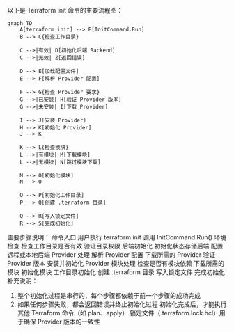 
以下是 Terraform init 命令的主要流程图：

```mermaid
graph TD
    A[terraform init] --> B[InitCommand.Run]
    B --> C{检查工作目录}
    
    C -->|有效| D[初始化后端 Backend]
    C -->|无效| Z[返回错误]
    
    D --> E[加载配置文件]
    E --> F[解析 Provider 配置]
    
    F --> G{检查 Provider 要求}
    G -->|已安装| H[验证 Provider 版本]
    G -->|未安装| I[下载 Provider]
    
    I --> J[安装 Provider]
    H --> K[初始化 Provider]
    J --> K
    
    K --> L{检查模块}
    L -->|有模块| M[下载模块]
    L -->|无模块| N[跳过模块下载]
    
    M --> O[初始化模块]
    N --> O
    
    O --> P[初始化工作目录]
    P --> Q[创建 .terraform 目录]
    
    Q --> R[写入锁定文件]
    R --> S[完成初始化]

```

主要步骤说明：
命令入口
用户执行 terraform init
调用 InitCommand.Run()
环境检查
检查工作目录是否有效
验证目录权限
后端初始化
初始化状态存储后端
配置远程或本地后端
Provider 处理
解析 Provider 配置
下载所需的 Provider
验证 Provider 版本
安装并初始化 Provider
模块处理
检查是否有模块依赖
下载所需的模块
初始化模块
工作目录初始化
创建 .terraform 目录
写入锁定文件
完成初始化
补充说明：
1. 整个初始化过程是串行的，每个步骤都依赖于前一个步骤的成功完成
2. 如果任何步骤失败，都会返回错误并终止初始化过程
初始化完成后，才能执行其他 Terraform 命令（如 plan、apply）
锁定文件（.terraform.lock.hcl）用于确保 Provider 版本的一致性